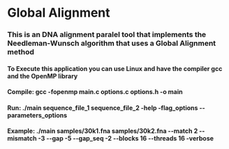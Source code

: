 # Global Alignment

### This is an DNA alignment paralel tool that implements the Needleman-Wunsch algorithm that uses a Global Alignment method

#### To Execute this application you can use Linux and have the compiler gcc and the OpenMP library
#### Compile: gcc -fopenmp main.c options.c options.h -o main
#### Run: ./main sequence_file_1 sequence_file_2 -help -flag_options --parameters_options
#### Example: ./main samples/30k1.fna samples/30k2.fna --match 2 --mismatch -3 --gap -5 --gap_seq -2 --blocks 16 --threads 16 -verbose
